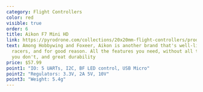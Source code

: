 ```yaml
---
category: Flight Controllers
color: red
visible: true
order: 6
title: Aikon F7 Mini HD
link: https://pyrodrone.com/collections/20x20mm-flight-controllers/products/aikon-f7-mini-hd-20x20-v3-flight-controller
text: Among Hobbywing and Foxeer, Aikon is another brand that's well-liked by
  racers, and for good reason. All the features you need, without all the stuff
  you don't, and great durability
price: $57.99
point1: "IO: 5 UARTs, I2C, BF LED control, USB Micro"
point2: "Regulators: 3.3V, 2A 5V, 10V"
point3: "Weight: 5.4g"
---
```

